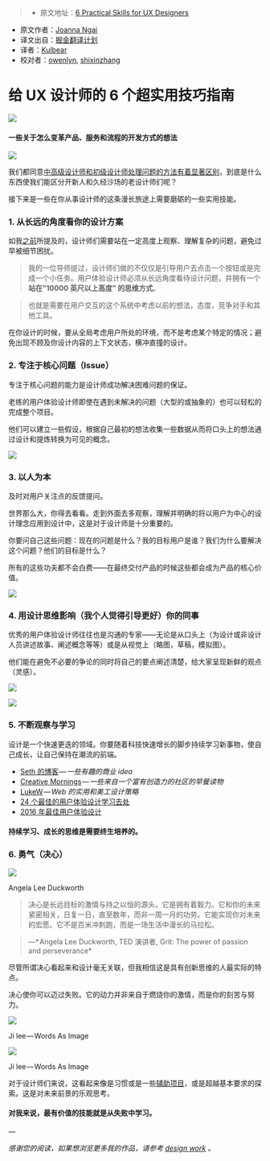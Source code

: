 > * 原文地址：[6 Practical Skills for UX Designers](https://uxdesign.cc/6-practical-skills-for-ux-designers-22c852d6c576#.vjeb02dwq)
* 原文作者：[Joanna Ngai](https://uxdesign.cc/@ngai.yt)
* 译文出自：[掘金翻译计划](https://github.com/xitu/gold-miner)
* 译者：[Kulbear](https://kulbear.github.io/)
* 校对者：[owenlyn](https://github.com/owenlyn), [shixinzhang](https://github.com/shixinzhang)

# 给 UX 设计师的 6 个超实用技巧指南

![](http://ac-Myg6wSTV.clouddn.com/2cc6a114bae9326ef2b0.png)

#### 一些关于怎么变革产品、服务和流程的开发方式的想法

![](http://ac-Myg6wSTV.clouddn.com/66ff18b264d2c507aebe.png)

我们都同意[中高级设计师和初级设计师处理问题的方法有着显著区别](https://medium.com/the-year-of-the-looking-glass/junior-designers-vs-senior-designers-fbe483d3b51e#.4a2tc78vd)，到底是什么东西使我们能区分开新人和久经沙场的老设计师们呢？

接下来是一些在你从事设计师的这条漫长旅途上需要磨砺的一些实用技能。

### 1. 从长远的角度看你的设计方案

如我[之前](https://blog.prototypr.io/essential-lessons-on-ux-18f96933e885#.mjgjp0osb)所提及的，设计师们需要站在一定高度上观察、理解复杂的问题，避免过早被细节困扰。

> 我的一位导师提过，设计师们做的不仅仅是引导用户去点击一个按钮或是完成一个小任务。用户体验设计师必须从长远角度看待设计问题，并拥有一个**站在"10000 英尺以上高度” 的思维方式**。

> 也就是需要在用户交互的这个系统中考虑以前的想法，态度，竞争对手和其他工具。

在你设计的时候，要从全局考虑用户所处的环境，而不是考虑某个特定的情况；避免出现不顾及你设计内容的上下文状态，横冲直撞的设计。

### 2. 专注于核心问题（Issue）

专注于核心问题的能力是设计师成功解决困难问题的保证。

老练的用户体验设计师即使在遇到未解决的问题（大型的或抽象的）也可以轻松的完成整个项目。

他们可以建立一些假设，根据自己最初的想法收集一些数据从而将口头上的想法通过设计和提炼转换为可见的概念。

![](http://ac-Myg6wSTV.clouddn.com/0178730cb78f19188ad0.jpeg)

### 3. 以人为本

及时对用户关注点的反馈提问。

世界那么大，你得去看看。走到外面去多观察，理解并明确的将以用户为中心的设计理念应用到设计中，这是对于设计师是十分重要的。

你要问自己这些问题：现在的问题是什么？我的目标用户是谁？我们为什么要解决这个问题？他们的目标是什么？

所有的这些功夫都不会白费——在最终交付产品的时候这些都会成为产品的核心价值。

![](http://ac-Myg6wSTV.clouddn.com/a81a5f7c1d87b447e8a1.jpeg)

### 4. 用设计思维影响（我个人觉得引导更好）你的同事

优秀的用户体验设计师往往也是沟通的专家——无论是从口头上（为设计或非设计人员讲述故事、阐述概念等等）或是从视觉上（略图，草稿，模拟图）。

他们能在避免不必要的争论的同时将自己的要点阐述清楚，给大家呈现新鲜的观点（灵感）。

![](http://ac-Myg6wSTV.clouddn.com/8c47d6b213139f3b9299.jpeg)

![](http://ac-Myg6wSTV.clouddn.com/757f7956c7472be3245d.jpeg)

### 5. 不断观察与学习

设计是一个快速更迭的领域。你要随着科技快速增长的脚步持续学习新事物，使自己成长，让自己保持在潮流的前端。

- [Seth 的博客](http://sethgodin.typepad.com/) — *一些有趣的商业 idea*
- [Creative Mornings](https://creativemornings.com/) — *一些来自一个富有创造力的社区的早餐读物*
- [LukeW](http://www.lukew.com/ff/) — *Web 的实用和美工设计策略*
- [24 个最佳的用户体验设计学习去处](https://uxdesign.cc/learning-as-a-designer-9c1edcc989ae#.b4y792xhx)
- [2016 年最佳用户体验设计](https://blog.prototypr.io/best-of-ux-links-of-2016-eb2f44a2c9c0#.w0fl1cq76)

#### 持续学习、成长的思维是需要终生培养的。

### 6. 勇气（决心）

![](http://ac-Myg6wSTV.clouddn.com/f3a09e7bfde081d96716.png)

Angela Lee Duckworth

> 决心是长远目标的激情与持之以恒的源头。它是拥有着毅力。它和你的未来紧密相关，日复一日，直至数年，而非一周一月的功劳。它能实现你对未来的宏愿。它不是百米冲刺跑，而是一场生活中漫长的马拉松。

> —* Angela Lee Duckworth, TED 演讲者, Grit: The power of passion and perseverance* 

尽管所谓决心看起来和设计毫无关联，但我相信这是具有创新思维的人最实际的特点。

决心使你可以迈过失败。它的动力并非来自于燃烧你的激情，而是你的刻苦与努力。

![](http://ac-Myg6wSTV.clouddn.com/86448993741a25056617.jpeg)

Ji lee — Words As Image

![](http://ac-Myg6wSTV.clouddn.com/3ed1526bbd427508ad81.png)

Ji lee — Words As Image

对于设计师们来说，这看起来像是习惯或是一些[辅助项目](http://pleaseenjoy.com/projects/personal/bubble-project/)，或是超越基本要求的探索。这是对未来前景的乐观思考。

#### 对我来说，最有价值的技能就是从失败中学习。

—

*感谢您的阅读，如果想浏览更多我的作品，请参考 [*design work*](http://www.cargocollective.com/joannan) 。*
